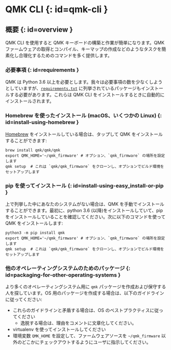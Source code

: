 # QMK CLI {: id=qmk-cli }

<!---
  original document: 0.9.19:docs/cli.md
  git diff 0.9.19 HEAD -- docs/cli.md | cat
-->

## 概要 {: id=overview }

QMK CLI を使用すると QMK キーボードの構築と作業が簡単になります。QMK ファームウェアの取得とコンパイル、キーマップの作成などのようなタスクを簡素化し合理化するためのコマンドを多く提供します。

### 必要事項 {: id=requirements }

QMK は Python 3.6 以上を必要とします。我々は必要事項の数を少なくしようとしていますが、[`requirements.txt`](https://github.com/qmk/qmk_firmware/blob/master/requirements.txt) に列挙されているパッケージもインストールする必要があります。これらは QMK CLI をインストールするときに自動的にインストールされます。

### Homebrew を使ったインストール (macOS、いくつかの Linux) {: id=install-using-homebrew }

[Homebrew](https://brew.sh) をインストールしている場合は、タップして QMK をインストールすることができます:

```
brew install qmk/qmk/qmk
export QMK_HOME='~/qmk_firmware' # オプション、`qmk_firmware` の場所を設定します
qmk setup  # これは `qmk/qmk_firmware` をクローンし、オプションでビルド環境をセットアップします
```

### pip を使ってインストール {: id=install-using-easy_install-or-pip }

上で列挙した中にあなたのシステムがない場合は、QMK を手動でインストールすることができます。最初に、python 3.6 (以降)をインストールしていて、pip をインストールしていることを確認してください。次に以下のコマンドを使って QMK をインストールします:

```
python3 -m pip install qmk
export QMK_HOME='~/qmk_firmware' # オプション、`qmk_firmware` の場所を設定します
qmk setup  # これは `qmk/qmk_firmware` をクローンし、オプションでビルド環境をセットアップします
```

### 他のオペレーティングシステムのためのパッケージ {: id=packaging-for-other-operating-systems }

より多くのオペレーティングシステム用に `qmk` パッケージを作成および保守する人を探しています。OS 用のパッケージを作成する場合は、以下のガイドラインに従ってください:

* これらのガイドラインと矛盾する場合は、OS のベストプラクティスに従ってください
   * 逸脱する場合は、理由をコメントに文章化してください。
* virtualenv を使ってインストールしてください
* 環境変数 `QMK_HOME` を設定して、ファームウェアソースを `~/qmk_firmware` 以外のどこかにチェックアウトするようにユーザに指示してください。
